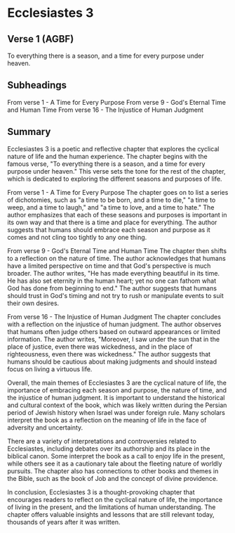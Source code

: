 # Ecclesiastes 3

## Verse 1 (AGBF)

To everything there is a season, and a time for every purpose under heaven.

## Subheadings

From verse 1 - A Time for Every Purpose
From verse 9 - God's Eternal Time and Human Time
From verse 16 - The Injustice of Human Judgment

## Summary

Ecclesiastes 3 is a poetic and reflective chapter that explores the cyclical nature of life and the human experience. The chapter begins with the famous verse, "To everything there is a season, and a time for every purpose under heaven." This verse sets the tone for the rest of the chapter, which is dedicated to exploring the different seasons and purposes of life.

From verse 1 - A Time for Every Purpose
The chapter goes on to list a series of dichotomies, such as "a time to be born, and a time to die," "a time to weep, and a time to laugh," and "a time to love, and a time to hate." The author emphasizes that each of these seasons and purposes is important in its own way and that there is a time and place for everything. The author suggests that humans should embrace each season and purpose as it comes and not cling too tightly to any one thing.

From verse 9 - God's Eternal Time and Human Time
The chapter then shifts to a reflection on the nature of time. The author acknowledges that humans have a limited perspective on time and that God's perspective is much broader. The author writes, "He has made everything beautiful in its time. He has also set eternity in the human heart; yet no one can fathom what God has done from beginning to end." The author suggests that humans should trust in God's timing and not try to rush or manipulate events to suit their own desires.

From verse 16 - The Injustice of Human Judgment
The chapter concludes with a reflection on the injustice of human judgment. The author observes that humans often judge others based on outward appearances or limited information. The author writes, "Moreover, I saw under the sun that in the place of justice, even there was wickedness, and in the place of righteousness, even there was wickedness." The author suggests that humans should be cautious about making judgments and should instead focus on living a virtuous life.

Overall, the main themes of Ecclesiastes 3 are the cyclical nature of life, the importance of embracing each season and purpose, the nature of time, and the injustice of human judgment. It is important to understand the historical and cultural context of the book, which was likely written during the Persian period of Jewish history when Israel was under foreign rule. Many scholars interpret the book as a reflection on the meaning of life in the face of adversity and uncertainty.

There are a variety of interpretations and controversies related to Ecclesiastes, including debates over its authorship and its place in the biblical canon. Some interpret the book as a call to enjoy life in the present, while others see it as a cautionary tale about the fleeting nature of worldly pursuits. The chapter also has connections to other books and themes in the Bible, such as the book of Job and the concept of divine providence.

In conclusion, Ecclesiastes 3 is a thought-provoking chapter that encourages readers to reflect on the cyclical nature of life, the importance of living in the present, and the limitations of human understanding. The chapter offers valuable insights and lessons that are still relevant today, thousands of years after it was written.